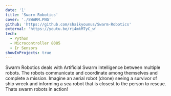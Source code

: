 ```yaml
---
date: '1'
title: 'Swarm Robotics'
cover: './SWARM.PNG'
github: 'https://github.com/shaikyounus/Swarm-Robotics'
external: 'https://youtu.be/ri4mkMTyC_w'
tech:
  - Python
  - Microcontroller 8085
  - Ir Sensors
showInProjects: true
---
```


Swarm Robotics deals with Artificial Swarm Intelligence between multiple robots.
The robots communicate and coordinate among themselves and complete a mission.
Imagine an aerial robot (drone) seeing a survivor of ship wreck and informing a sea robot that is closest to the person to rescue.
Thats swarm robots in action!



